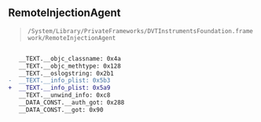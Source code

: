 ## RemoteInjectionAgent

> `/System/Library/PrivateFrameworks/DVTInstrumentsFoundation.framework/RemoteInjectionAgent`

```diff

   __TEXT.__objc_classname: 0x4a
   __TEXT.__objc_methtype: 0x128
   __TEXT.__oslogstring: 0x2b1
-  __TEXT.__info_plist: 0x5b3
+  __TEXT.__info_plist: 0x5a9
   __TEXT.__unwind_info: 0xc8
   __DATA_CONST.__auth_got: 0x288
   __DATA_CONST.__got: 0x90

```
